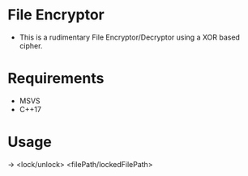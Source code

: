 # File Encryptor
- This is a rudimentary File Encryptor/Decryptor using a XOR based cipher.

# Requirements
- MSVS
- C++17

# Usage
-> <filePath> <lock/unlock> <filePath/lockedFilePath> <CustomHashKey>
